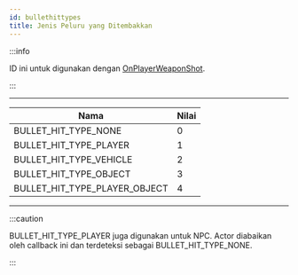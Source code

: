 ```yaml
---
id: bullethittypes
title: Jenis Peluru yang Ditembakkan
---
```


:::info

ID ini untuk digunakan dengan [OnPlayerWeaponShot](../callbacks/OnPlayerWeaponShot).

:::

---

| Nama                          | Nilai |
| ----------------------------- | ----- |
| BULLET_HIT_TYPE_NONE          | 0     |
| BULLET_HIT_TYPE_PLAYER        | 1     |
| BULLET_HIT_TYPE_VEHICLE       | 2     |
| BULLET_HIT_TYPE_OBJECT        | 3     |
| BULLET_HIT_TYPE_PLAYER_OBJECT | 4     |

---

:::caution

BULLET_HIT_TYPE_PLAYER juga digunakan untuk NPC. Actor diabaikan oleh callback ini dan terdeteksi sebagai BULLET_HIT_TYPE_NONE.

:::
